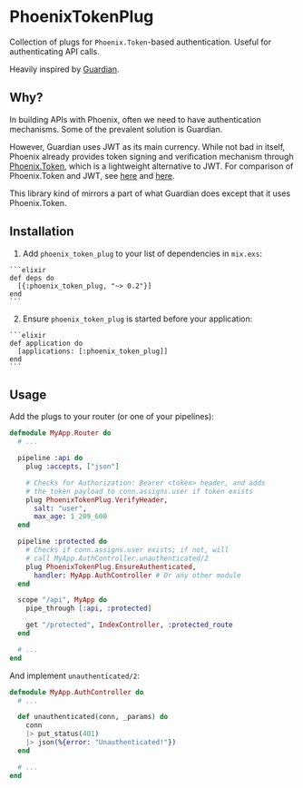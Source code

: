 # PhoenixTokenPlug

Collection of plugs for `Phoenix.Token`-based authentication. Useful for authenticating API calls.

Heavily inspired by [Guardian](https://github.com/ueberauth/guardian).

## Why?

In building APIs with Phoenix, often we need to have authentication mechanisms. Some of the prevalent solution is Guardian.

However, Guardian uses JWT as its main currency. While not bad in itself, Phoenix already provides token signing and verification mechanism through [Phoenix.Token](https://hexdocs.pm/phoenix/Phoenix.Token.html), which is a lightweight alternative to JWT. For comparison of Phoenix.Token and JWT, see [here](https://elixirforum.com/t/how-is-phoenix-token-different-from-jwt/2349) and [here](https://elixirforum.com/t/roll-your-own-auth-split-thread/2662/19).

This library kind of mirrors a part of what Guardian does except that it uses Phoenix.Token.

## Installation

  1. Add `phoenix_token_plug` to your list of dependencies in `mix.exs`:

    ```elixir
    def deps do
      [{:phoenix_token_plug, "~> 0.2"}]
    end
    ```

  2. Ensure `phoenix_token_plug` is started before your application:

    ```elixir
    def application do
      [applications: [:phoenix_token_plug]]
    end
    ```

## Usage

Add the plugs to your router (or one of your pipelines):

```elixir
defmodule MyApp.Router do
  # ...

  pipeline :api do
    plug :accepts, ["json"]

    # Checks for Authorization: Bearer <token> header, and adds
    # the token payload to conn.assigns.user if token exists
    plug PhoenixTokenPlug.VerifyHeader,
      salt: "user",
      max_age: 1_209_600
  end

  pipeline :protected do
    # Checks if conn.assigns.user exists; if not, will
    # call MyApp.AuthController.unauthenticated/2
    plug PhoenixTokenPlug.EnsureAuthenticated,
      handler: MyApp.AuthController # Or any other module
  end

  scope "/api", MyApp do
    pipe_through [:api, :protected]

    get "/protected", IndexController, :protected_route
  end

  # ...
end
```

And implement `unauthenticated/2`:

```elixir
defmodule MyApp.AuthController do
  # ...

  def unauthenticated(conn, _params) do
    conn
    |> put_status(401)
    |> json(%{error: "Unauthenticated!"})
  end

  # ...
end
```
